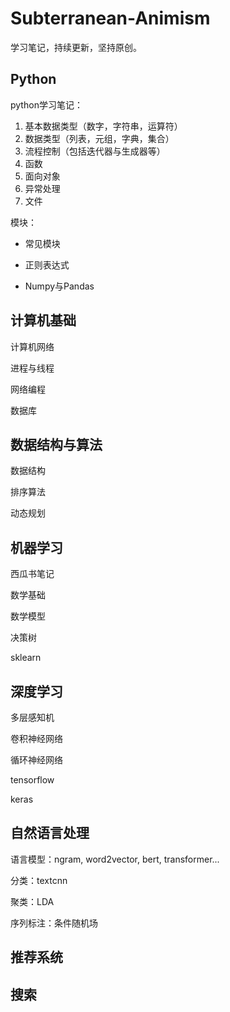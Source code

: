# Subterranean-Animism

学习笔记，持续更新，坚持原创。

## Python

python学习笔记：

1. 基本数据类型（数字，字符串，运算符）
2. 数据类型（列表，元组，字典，集合）
3. 流程控制（包括迭代器与生成器等）
4. 函数
5. 面向对象
6. 异常处理
7. 文件

模块：

- 常见模块

- 正则表达式

- Numpy与Pandas



## 计算机基础

计算机网络

进程与线程

网络编程

数据库



## 数据结构与算法

数据结构

排序算法

动态规划



## 机器学习

西瓜书笔记

数学基础

数学模型

决策树

sklearn



## 深度学习

多层感知机

卷积神经网络

循环神经网络

tensorflow

keras



## 自然语言处理

语言模型：ngram, word2vector, bert, transformer...

分类：textcnn

聚类：LDA

序列标注：条件随机场



## 推荐系统



## 搜索



